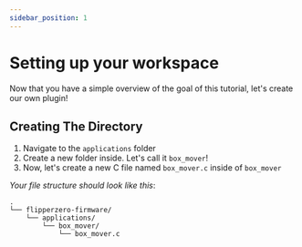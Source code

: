 ```yaml
---
sidebar_position: 1
---
```


# Setting up your workspace

Now that you have a simple overview of the goal of this tutorial, let's create our own plugin!

## Creating The Directory

1. Navigate to the `applications` folder
2. Create a new folder inside. Let's call it `box_mover`!
3. Now, let's create a new C file named `box_mover.c` inside of `box_mover`

_Your file structure should look like this_:
```
.
└── flipperzero-firmware/
    └── applications/
        └── box_mover/
            └── box_mover.c
```

###



